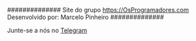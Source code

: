 ##############
Site do grupo https://OsProgramadores.com
Desenvolvido por: Marcelo Pinheiro
##############


Junte-se a nós no [Telegram](https://t.me/osprogramadores)
